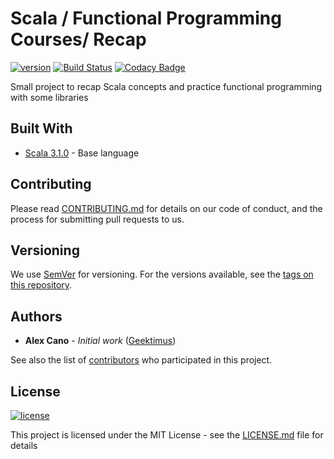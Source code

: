 # Scala / Functional Programming Courses/ Recap

[![version](https://img.shields.io/badge/version-0.2.0--SNAPSHOT-brightgreen.svg)][semver]
[![Build Status](https://app.travis-ci.com/geektimus/scala-courses.svg?branch=master)][travis_url]
[![Codacy Badge](https://api.codacy.com/project/badge/Grade/827e74bcacba4742b077d06781620000)](https://www.codacy.com/app/geektimus/scala-courses?utm_source=github.com&amp;utm_medium=referral&amp;utm_content=geektimus/scala-courses&amp;utm_campaign=Badge_Grade)

Small project to recap Scala concepts and practice functional programming  with some libraries

## Built With

*   [Scala 3.1.0][scala]   - Base language

## Contributing

Please read [CONTRIBUTING.md][contributing] for details on our code of conduct, and the process for submitting pull requests to us.

## Versioning

We use [SemVer][semver] for versioning. For the versions available, see the [tags on this repository][project_tags].

## Authors

*   **Alex Cano** - _Initial work_ ([Geektimus][profile])

See also the list of [contributors][project_contributors] who participated in this project.

## License

[![license](https://img.shields.io/badge/license-MIT-blue.svg)][license]

This project is licensed under the MIT License - see the [LICENSE.md][license] file for details

[travis_url]: https://app.travis-ci.com/geektimus/scala-courses
[scala]: https://www.scala-lang.org
[contributing]: CONTRIBUTING.md
[semver]: http://semver.org/
[project_tags]: https://github.com/geektimus/scala-courses/tags
[profile]: https://github.com/Geektimus
[project_contributors]: https://github.com/geektimus/scala-courses/graphs/contributors
[license]: LICENSE.md
